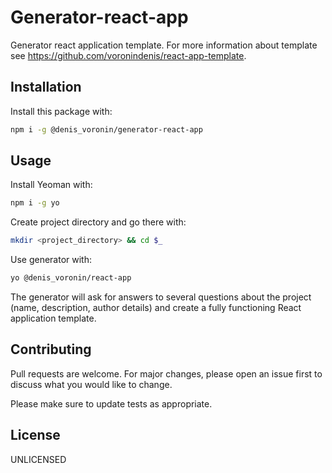 # Generator-react-app

Generator react application template. For more information about template see https://github.com/voronindenis/react-app-template.

## Installation

Install this package with:

```bash
npm i -g @denis_voronin/generator-react-app
```

## Usage

Install Yeoman with:

```bash
npm i -g yo
```

Create project directory and go there with:

```bash
mkdir <project_directory> && cd $_
```

Use generator with:

```bash
yo @denis_voronin/react-app
```
The generator will ask for answers to several questions about the project (name, description, author details) and create a fully functioning React application template.

## Contributing
Pull requests are welcome. For major changes, please open an issue first to discuss what you would like to change.

Please make sure to update tests as appropriate.

## License
UNLICENSED
